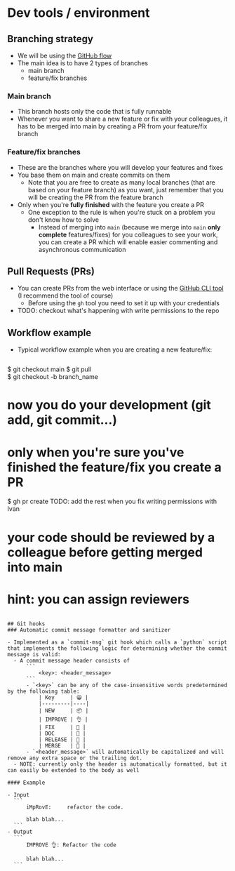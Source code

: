 # Dev tools / environment

## Branching strategy

- We will be using the [GitHub flow](https://docs.github.com/en/get-started/quickstart/github-flow)
- The main idea is to have 2 types of branches
  - main branch
  - feature/fix branches

### Main branch

- This branch hosts only the code that is fully runnable
- Whenever you want to share a new feature or fix with your colleagues, it has to be merged into main by creating a PR from your feature/fix branch

### Feature/fix branches

- These are the branches where you will develop your features and fixes
- You base them on main and create commits on them
  - Note that you are free to create as many local branches (that are based on your feature branch) as you want, just remember that you will be creating the PR from the feature branch
- Only when you're **fully finished** with the feature you create a PR
  - One exception to the rule is when you're stuck on a problem you don't know how to solve 
    - Instead of merging into `main` (because we merge into `main` **only complete** features/fixes) for you colleagues to see your work, you can create a PR which will enable easier commenting and asynchronous communication

## Pull Requests (PRs)

- You can create PRs from the web interface or using the [GitHub CLI tool](https://cli.github.com/) (I recommend the tool of course)
  - Before using the `gh` tool you need to set it up with your credentials
- TODO: checkout what's happening with write permissions to the repo

## Workflow example

- Typical workflow example when you are creating a new feature/fix:
  ```bash
$ git checkout main
$ git pull  
$ git checkout -b branch_name
# now you do your development (git add, git commit...) 
# only when you're sure you've finished the feature/fix you create a PR
$ gh pr create
TODO: add the rest when you fix writing permissions with Ivan
# your code should be reviewed by a colleague before getting merged into main
# hint: you can assign reviewers
  ```

## Git hooks
### Automatic commit message formatter and sanitizer

- Implemented as a `commit-msg` git hook which calls a `python` script that implements the following logic for determining whether the commit message is valid:
    - A commit message header consists of 
        ```
            <key>: <header_message>
        ```    
        - `<key>` can be any of the case-insensitive words predetermined by the following table:
            | Key     | 😀 |
            |---------|----|
            | NEW     | 📦 |
            | IMPROVE | 👌 |
            | FIX     | 🐛 |
            | DOC     | 📖 |
            | RELEASE | 🚀 |
            | MERGE   | 🧲 |
        - `<header_message>` will automatically be capitalized and will remove any extra space or the trailing dot.
    - NOTE: currently only the header is automatically formatted, but it can easily be extended to the body as well

#### Example

- Input
    ``` 
        iMpRovE:     refactor the code.

        blah blah...
    ```
- Output
    ``` 
        IMPROVE 👌: Refactor the code

        blah blah...
    ```

